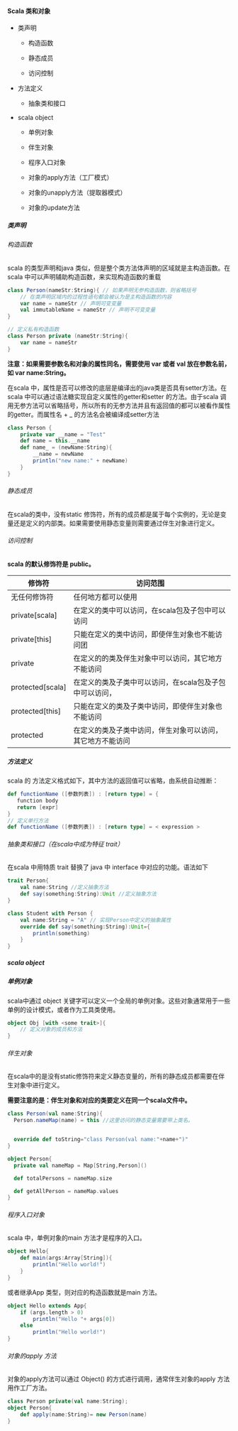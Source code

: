 #### Scala 类和对象

- 类声明
  
  - 构造函数
  
  - 静态成员
  
  - 访问控制

- 方法定义
  
  - 抽象类和接口

- scala object
  
  - 单例对象
  
  - 伴生对象
  
  - 程序入口对象
  
  - 对象的apply方法（工厂模式）
  
  - 对象的unapply方法（提取器模式）
  
  - 对象的update方法

##### 类声明

###### 构造函数

scala 的类型声明和java 类似，但是整个类方法体声明的区域就是主构造函数。在scala 中可以声明辅助构造函数，来实现构造函数的重载

```scala
class Person(nameStr:String){ // 如果声明无参构造函数，则省略括号
    // 在类声明区域内的过程性语句都会被认为是主构造函数的内容
    var name = nameStr // 声明可变变量 
    val immutableName = nameStr // 声明不可变变量
}

// 定义私有构造函数
class Person private (nameStr:String){
    var name = nameStr    
}
```

**注意：如果需要参数名和对象的属性同名，需要使用 var 或者 val 放在参数名前，如 var name:String。**<br>

在scala 中，属性是否可以修改的底层是编译出的java类是否具有setter方法。在scala 中可以通过语法糖实现自定义属性的getter和setter 的方法。由于scala 调用无参方法可以省略括号，所以所有的无参方法并且有返回值的都可以被看作属性的getter。而属性名 + \_ 的方法名会被编译成setter方法

```scala
class Person {
    private var __name = "Test"
    def name = this.__name
    def name_ = (newName:String){
        __name = newName
        println("new name:" + newName)
    }
}
```

###### 静态成员

在scala的类中，没有static 修饰符，所有的成员都是属于每个实例的，无论是变量还是定义的内部类。如果需要使用静态变量则需要通过伴生对象进行定义。

###### 访问控制

**scala 的默认修饰符是 public。**

| 修饰符              | 访问范围                           |
| ---------------- | ------------------------------ |
| 无任何修饰符           | 任何地方都可以使用                      |
| private[scala]   | 在定义的类中可以访问，在scala包及子包中可以访问     |
| private[this]    | 只能在定义的类中访问，即使伴生对象也不能访问团        |
| private          | 在定义的的类及伴生对象中可以访问，其它地方不能访问      |
| protected[scala] | 在定义的类及子类中可以访问，在scala包及子包中可以访问， |
| protected[this]  | 只能在定义的类及子类中访问，即使伴生对象也不能访问      |
| protected        | 在定义的类及子类中访问，伴生对象可以访问，其它地方不能访问  |

##### 方法定义

scala 的 方法定义格式如下，其中方法的返回值可以省略，由系统自动推断：

```scala
def functionName ([参数列表]) : [return type] = {
   function body
   return [expr]
}
// 定义单行方法
def functionName ([参数列表]) : [return type] = < expression >
```

###### 抽象类和接口（在scala中成为特征 trait）

在scala 中用特质 trait 替换了 java 中 interface 中对应的功能。语法如下

```scala
trait Person{
    val name:String //定义抽象方法
    def say(something:String):Unit //定义抽象方法
}

class Student with Person {
    val name:String = "A" // 实现Person中定义的抽象属性
    override def say(something:String):Unit={
        println(something)
    }
}
```

##### scala object

##### 单例对象

scala中通过 object 关键字可以定义一个全局的单例对象。这些对象通常用于一些单例的设计模式，或者作为工具类使用。

```scala
object Obj [with <some trait>]{
    // 定义对象的成员和方法
}
```

###### 伴生对象

在scala中的是没有static修饰符来定义静态变量的，所有的静态成员都需要在伴生对象中进行定义。<br>

**需要注意的是：伴生对象和对应的类要定义在同一个scala文件中。**

```scala
class Person(val name:String){
  Person.nameMap(name) = this //这里访问的静态变量需要带上类名。


  override def toString="class Person(val name:"+name+")"
}

object Person{
  private val nameMap = Map[String,Person]()

  def totalPersons = nameMap.size

  def getAllPerson = nameMap.values
}
```

###### 程序入口对象

scala 中，单例对象的main 方法才是程序的入口。

```scala
object Hello{
    def main(args:Array[String]){
        println("Hello world!")
    }
}
```

或者继承App 类型，则对应的构造函数就是main 方法。

```scala
object Hello extends App{
    if (args.length > 0)
        println("Hello "+ args[0])
    else 
        println("Hello world!")
}
```

###### 对象的apply 方法

对象的apply方法可以通过 Object() 的方式进行调用，通常伴生对象的apply 方法用作工厂方法。

```scala
class Person private(val name:String);
object Person{
    def apply(name:String)= new Person(name)
}
```
